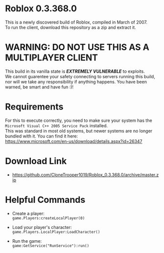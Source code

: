 # Roblox 0.3.368.0

This is a newly discovered build of Roblox, compiled in March of 2007.<br>
To run the client, download this repository as a zip and extract it.

# WARNING: DO NOT USE THIS AS A MULTIPLAYER CLIENT #

This build in its vanilla state is ***EXTREMELY VULNERABLE*** to exploits.<br>
We cannot guarentee your safety connecting to servers running this build, nor will we take any responsibility if anything happens.
You have been warned, be smart and have fun :)!

# Requirements #

For this to execute correctly, you need to make sure your system has the `Microsoft Visual C++ 2005 Service Pack` installed.<br>
This was standard in most old systems, but newer systems are no longer bundled with it. You can find it here:<br>
https://www.microsoft.com/en-us/download/details.aspx?id=26347

# Download Link #
* https://github.com/CloneTrooper1019/Roblox_0.3.368.0/archive/master.zip

# Helpful Commands #

* Create a player:  
`game.Players:createLocalPlayer(0)`

* Load your player's character:
`game.Players.LocalPlayer:LoadCharacter()`

* Run the game:  
`game:GetService("RunService"):run()`